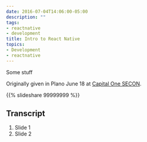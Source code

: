 ```yaml
---
date: 2016-07-04T14:06:00-05:00
description: ""
tags:
- reactnative
- development
title: Intro to React Native
topics:
- Development
- reactnative
---
```


Some stuff

Originally given in Plano June 18 at [Capital One SECON](http://www.capitalone.io/).

{{% slideshare 99999999 %}}

## Transcript

1. Slide 1
2. Slide 2
